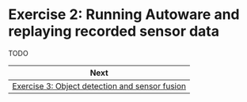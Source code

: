 # Exercise 2: Running Autoware and replaying recorded sensor data

TODO

| Next |
| ---- |
| [Exercise 3: Object detection and sensor fusion](exercise3.md) |
